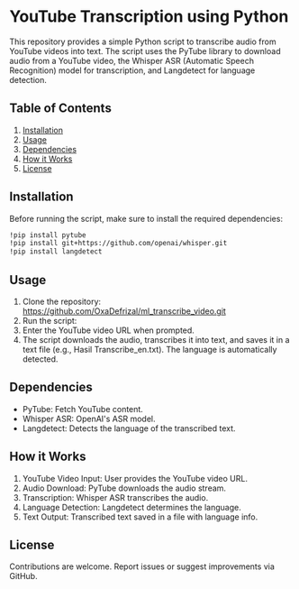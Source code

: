 # YouTube Transcription using Python

This repository provides a simple Python script to transcribe audio from YouTube videos into text. The script uses the PyTube library to download audio from a YouTube video, the Whisper ASR (Automatic Speech Recognition) model for transcription, and Langdetect for language detection.

## Table of Contents
1. [Installation](#installation)
2. [Usage](#usage)
3. [Dependencies](#dependencies)
4. [How it Works](#how-it-works)
5. [License](#license)

## Installation

Before running the script, make sure to install the required dependencies:

```bash
!pip install pytube
!pip install git+https://github.com/openai/whisper.git
!pip install langdetect
```
## Usage
1. Clone the repository: https://github.com/OxaDefrizal/ml_transcribe_video.git
2. Run the script:
3. Enter the YouTube video URL when prompted.
4. The script downloads the audio, transcribes it into text, and saves it in a text file (e.g., Hasil Transcribe_en.txt). The language is automatically detected.

## Dependencies
* PyTube: Fetch YouTube content.
* Whisper ASR: OpenAI's ASR model.
* Langdetect: Detects the language of the transcribed text.

## How it Works
1. YouTube Video Input: User provides the YouTube video URL.
2. Audio Download: PyTube downloads the audio stream.
3. Transcription: Whisper ASR transcribes the audio.
4. Language Detection: Langdetect determines the language.
5. Text Output: Transcribed text saved in a file with language info.


## License
Contributions are welcome. Report issues or suggest improvements via GitHub.
